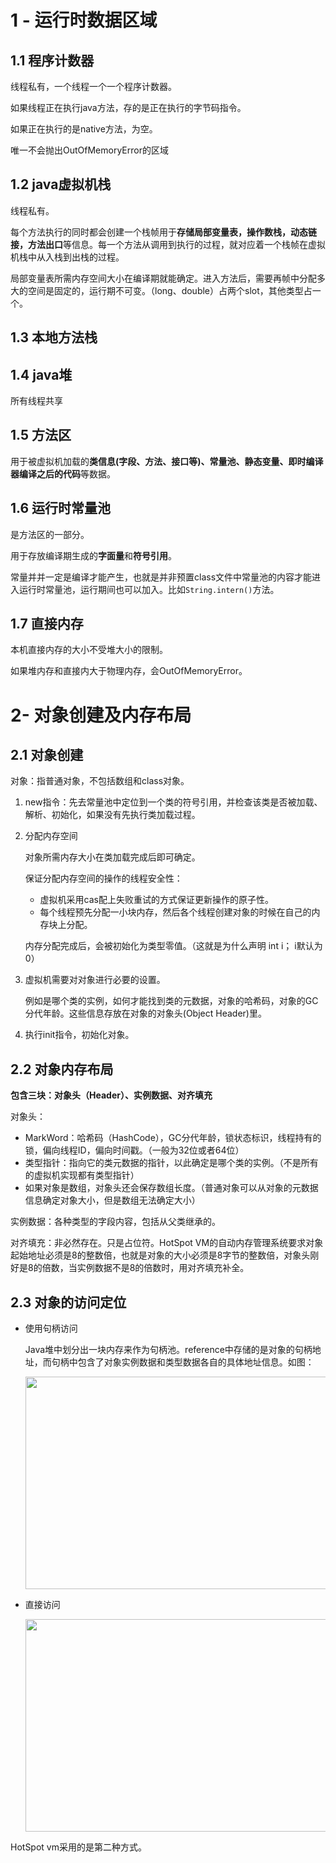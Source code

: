 # 1 - 运行时数据区域

## 1.1 程序计数器

线程私有，一个线程一个一个程序计数器。

如果线程正在执行java方法，存的是正在执行的字节码指令。

如果正在执行的是native方法，为空。

唯一不会抛出OutOfMemoryError的区域

## 1.2 java虚拟机栈

线程私有。

每个方法执行的同时都会创建一个栈帧用于**存储局部变量表，操作数栈，动态链接，方法出口**等信息。每一个方法从调用到执行的过程，就对应着一个栈帧在虚拟机栈中从入栈到出栈的过程。

局部变量表所需内存空间大小在编译期就能确定。进入方法后，需要再帧中分配多大的空间是固定的，运行期不可变。（long、double）占两个slot，其他类型占一个。

## 1.3 本地方法栈

## 1.4 java堆

所有线程共享

## 1.5 方法区

用于被虚拟机加载的**类信息(字段、方法、接口等)、常量池、静态变量、即时编译器编译之后的代码**等数据。

## 1.6 运行时常量池

是方法区的一部分。

用于存放编译期生成的**字面量**和**符号引用**。

常量并并一定是编译才能产生，也就是并非预置class文件中常量池的内容才能进入运行时常量池，运行期间也可以加入。比如`String.intern()`方法。

## 1.7 直接内存

本机直接内存的大小不受堆大小的限制。

如果堆内存和直接内大于物理内存，会OutOfMemoryError。

# 2- 对象创建及内存布局

## 2.1 对象创建

对象：指普通对象，不包括数组和class对象。

1. new指令：先去常量池中定位到一个类的符号引用，并检查该类是否被加载、解析、初始化，如果没有先执行类加载过程。

2. 分配内存空间

   对象所需内存大小在类加载完成后即可确定。

   保证分配内存空间的操作的线程安全性：

   - 虚拟机采用cas配上失败重试的方式保证更新操作的原子性。
   - 每个线程预先分配一小块内存，然后各个线程创建对象的时候在自己的内存块上分配。

   内存分配完成后，会被初始化为类型零值。（这就是为什么声明 int i； i默认为0）

3. 虚拟机需要对对象进行必要的设置。

   例如是哪个类的实例，如何才能找到类的元数据，对象的哈希码，对象的GC分代年龄。这些信息存放在对象的对象头(Object Header)里。

4. 执行init指令，初始化对象。

## 2.2 对象内存布局

**包含三块：对象头（Header）、实例数据、对齐填充**

对象头：

- MarkWord：哈希码（HashCode），GC分代年龄，锁状态标识，线程持有的锁，偏向线程ID，偏向时间戳。（一般为32位或者64位）
- 类型指针：指向它的类元数据的指针，以此确定是哪个类的实例。（不是所有的虚拟机实现都有类型指针）
- 如果对象是数组，对象头还会保存数组长度。（普通对象可以从对象的元数据信息确定对象大小，但是数组无法确定大小）

实例数据：各种类型的字段内容，包括从父类继承的。

对齐填充：非必然存在。只是占位符。HotSpot VM的自动内存管理系统要求对象起始地址必须是8的整数倍，也就是对象的大小必须是8字节的整数倍，对象头刚好是8的倍数，当实例数据不是8的倍数时，用对齐填充补全。

## 2.3 对象的访问定位

- 使用句柄访问

  Java堆中划分出一块内存来作为句柄池。reference中存储的是对象的句柄地址，而句柄中包含了对象实例数据和类型数据各自的具体地址信息。如图：

  <img width="750" height="340" src="https://raw.githubusercontent.com/ligengwasd/blog/master/读书笔记-MyBatis技术内幕/images/1.36.10.png"/>

- 直接访问

  <img width="750" height="340" src="https://raw.githubusercontent.com/ligengwasd/blog/master/读书笔记-MyBatis技术内幕/images/1.36.21.png"/>

HotSpot vm采用的是第二种方式。